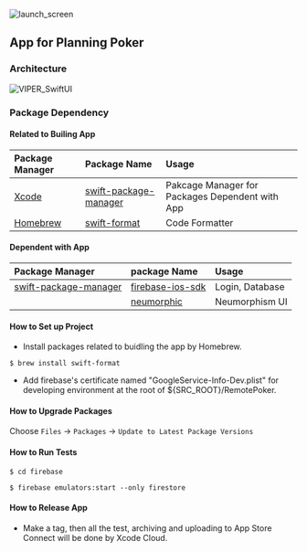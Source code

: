 ![launch_screen](https://user-images.githubusercontent.com/71208265/207891766-de36b235-937b-404b-8ef8-7f793f3f37e7.png)

## App for Planning Poker

### Architecture

![VIPER_SwiftUI](https://user-images.githubusercontent.com/71208265/232263175-f693e203-8f9a-4afc-a1ee-66608dee07ad.png)

### Package Dependency

#### Related to Builing App

| Package Manager                                | Package Name                                                            | Usage                                           |
| :--------------------------------------------- | :---------------------------------------------------------------------- | :---------------------------------------------- |
| [Xcode](https://developer.apple.com/jp/xcode/) | [swift-package-manager](https://github.com/apple/swift-package-manager) | Pakcage Manager for Packages Dependent with App |
| [Homebrew](https://brew.sh)                    | [swift-format](https://github.com/apple/swift-format)                   | Code Formatter                                  |

#### Dependent with App

| Package Manager                                                         | package Name                                                     | Usage           |
| :---------------------------------------------------------------------- | :--------------------------------------------------------------- | :-------------- |
| [swift-package-manager](https://github.com/apple/swift-package-manager) | [firebase-ios-sdk](https://github.com/firebase/firebase-ios-sdk) | Login, Database |
|                                                                         | [neumorphic](https://github.com/costachung/neumorphic)           | Neumorphism UI  |

#### How to Set up Project

- Install packages related to buidling the app by Homebrew.

```
$ brew install swift-format
```

- Add firebase's certificate named "GoogleService-Info-Dev.plist" for developing environment at the root of ${SRC_ROOT}/RemotePoker.

#### How to Upgrade Packages

Choose `Files` -> `Packages` -> `Update to Latest Package Versions`

#### How to Run Tests

```
$ cd firebase
```

```
$ firebase emulators:start --only firestore
```

#### How to Release App

- Make a tag, then all the test, archiving and uploading to App Store Connect will be done by Xcode Cloud.
